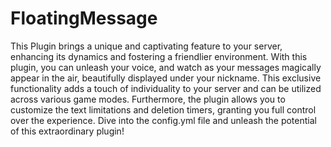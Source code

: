 # FloatingMessage

This Plugin brings a unique and captivating feature to your server, enhancing its dynamics and fostering a friendlier environment. With this plugin, you can unleash your voice, and watch as your messages magically appear in the air, beautifully displayed under your nickname. This exclusive functionality adds a touch of individuality to your server and can be utilized across various game modes. Furthermore, the plugin allows you to customize the text limitations and deletion timers, granting you full control over the experience. Dive into the config.yml file and unleash the potential of this extraordinary plugin!
